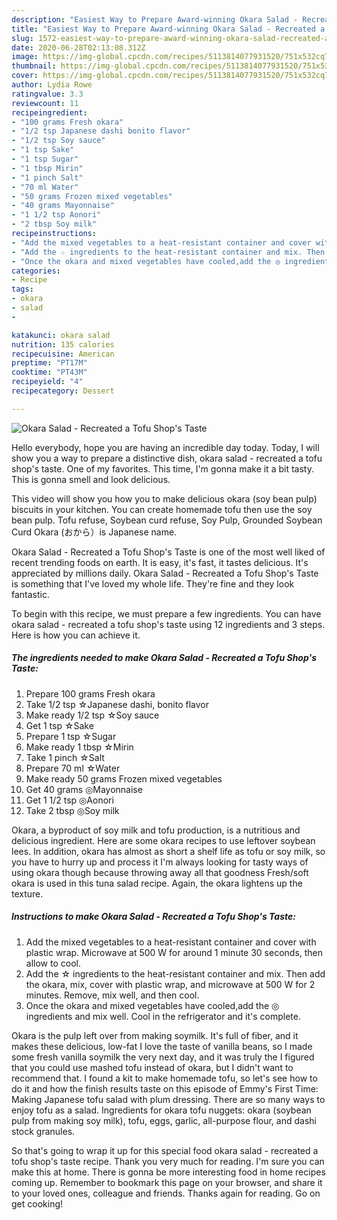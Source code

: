 ```yaml
---
description: "Easiest Way to Prepare Award-winning Okara Salad - Recreated a Tofu Shop&amp;#39;s Taste"
title: "Easiest Way to Prepare Award-winning Okara Salad - Recreated a Tofu Shop&amp;#39;s Taste"
slug: 1572-easiest-way-to-prepare-award-winning-okara-salad-recreated-a-tofu-shop-and-39-s-taste
date: 2020-06-28T02:13:08.312Z
image: https://img-global.cpcdn.com/recipes/5113814077931520/751x532cq70/okara-salad-recreated-a-tofu-shops-taste-recipe-main-photo.jpg
thumbnail: https://img-global.cpcdn.com/recipes/5113814077931520/751x532cq70/okara-salad-recreated-a-tofu-shops-taste-recipe-main-photo.jpg
cover: https://img-global.cpcdn.com/recipes/5113814077931520/751x532cq70/okara-salad-recreated-a-tofu-shops-taste-recipe-main-photo.jpg
author: Lydia Rowe
ratingvalue: 3.3
reviewcount: 11
recipeingredient:
- "100 grams Fresh okara"
- "1/2 tsp Japanese dashi bonito flavor"
- "1/2 tsp Soy sauce"
- "1 tsp Sake"
- "1 tsp Sugar"
- "1 tbsp Mirin"
- "1 pinch Salt"
- "70 ml Water"
- "50 grams Frozen mixed vegetables"
- "40 grams Mayonnaise"
- "1 1/2 tsp Aonori"
- "2 tbsp Soy milk"
recipeinstructions:
- "Add the mixed vegetables to a heat-resistant container and cover with plastic wrap. Microwave at 500 W for around 1 minute 30 seconds, then allow to cool."
- "Add the ☆ ingredients to the heat-resistant container and mix. Then add the okara, mix, cover with plastic wrap, and microwave at 500 W for 2 minutes. Remove, mix well, and then cool."
- "Once the okara and mixed vegetables have cooled,add the ◎ ingredients and mix well. Cool in the refrigerator and it&#39;s complete."
categories:
- Recipe
tags:
- okara
- salad
- 

katakunci: okara salad  
nutrition: 135 calories
recipecuisine: American
preptime: "PT17M"
cooktime: "PT43M"
recipeyield: "4"
recipecategory: Dessert

---
```



![Okara Salad - Recreated a Tofu Shop&#39;s Taste](https://img-global.cpcdn.com/recipes/5113814077931520/751x532cq70/okara-salad-recreated-a-tofu-shops-taste-recipe-main-photo.jpg)

Hello everybody, hope you are having an incredible day today. Today, I will show you a way to prepare a distinctive dish, okara salad - recreated a tofu shop&#39;s taste. One of my favorites. This time, I'm gonna make it a bit tasty. This is gonna smell and look delicious.

This video will show you how you to make delicious okara (soy bean pulp) biscuits in your kitchen. You can create homemade tofu then use the soy bean pulp. Tofu refuse, Soybean curd refuse, Soy Pulp, Grounded Soybean Curd Okara (おから）is Japanese name.

Okara Salad - Recreated a Tofu Shop&#39;s Taste is one of the most well liked of recent trending foods on earth. It is easy, it's fast, it tastes delicious. It's appreciated by millions daily. Okara Salad - Recreated a Tofu Shop&#39;s Taste is something that I've loved my whole life. They're fine and they look fantastic.


To begin with this recipe, we must prepare a few ingredients. You can have okara salad - recreated a tofu shop&#39;s taste using 12 ingredients and 3 steps. Here is how you can achieve it.

<!--inarticleads1-->

##### The ingredients needed to make Okara Salad - Recreated a Tofu Shop&#39;s Taste:

1. Prepare 100 grams Fresh okara
1. Take 1/2 tsp ☆Japanese dashi, bonito flavor
1. Make ready 1/2 tsp ☆Soy sauce
1. Get 1 tsp ☆Sake
1. Prepare 1 tsp ☆Sugar
1. Make ready 1 tbsp ☆Mirin
1. Take 1 pinch ☆Salt
1. Prepare 70 ml ☆Water
1. Make ready 50 grams Frozen mixed vegetables
1. Get 40 grams ◎Mayonnaise
1. Get 1 1/2 tsp ◎Aonori
1. Take 2 tbsp ◎Soy milk


Okara, a byproduct of soy milk and tofu production, is a nutritious and delicious ingredient. Here are some okara recipes to use leftover soybean lees. In addition, okara has almost as short a shelf life as tofu or soy milk, so you have to hurry up and process it I&#39;m always looking for tasty ways of using okara though because throwing away all that goodness Fresh/soft okara is used in this tuna salad recipe. Again, the okara lightens up the texture. 

<!--inarticleads2-->

##### Instructions to make Okara Salad - Recreated a Tofu Shop&#39;s Taste:

1. Add the mixed vegetables to a heat-resistant container and cover with plastic wrap. Microwave at 500 W for around 1 minute 30 seconds, then allow to cool.
1. Add the ☆ ingredients to the heat-resistant container and mix. Then add the okara, mix, cover with plastic wrap, and microwave at 500 W for 2 minutes. Remove, mix well, and then cool.
1. Once the okara and mixed vegetables have cooled,add the ◎ ingredients and mix well. Cool in the refrigerator and it&#39;s complete.


Okara is the pulp left over from making soymilk. It&#39;s full of fiber, and it makes these delicious, low-fat I love the taste of vanilla beans, so I made some fresh vanilla soymilk the very next day, and it was truly the I figured that you could use mashed tofu instead of okara, but I didn&#39;t want to recommend that. I found a kit to make homemade tofu, so let&#39;s see how to do it and how the finish results taste on this episode of Emmy&#39;s First Time: Making Japanese tofu salad with plum dressing. There are so many ways to enjoy tofu as a salad. Ingredients for okara tofu nuggets: okara (soybean pulp from making soy milk), tofu, eggs, garlic, all-purpose flour, and dashi stock granules. 

So that's going to wrap it up for this special food okara salad - recreated a tofu shop&#39;s taste recipe. Thank you very much for reading. I'm sure you can make this at home. There is gonna be more interesting food in home recipes coming up. Remember to bookmark this page on your browser, and share it to your loved ones, colleague and friends. Thanks again for reading. Go on get cooking!
